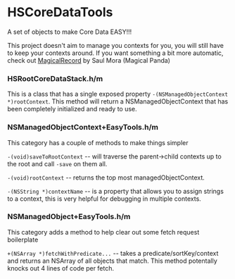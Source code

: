 HSCoreDataTools
===============

A set of objects to make Core Data EASY!!!

This project doesn't aim to manage you contexts for you, you will still have to keep your contexts around. If you want something a bit more automatic, check out [MagicalRecord](https://github.com/magicalpanda/MagicalRecord) by Saul Mora (Magical Panda)

### HSRootCoreDataStack.h/m

This is a class that has a single exposed property `-(NSManagedObjectContext *)rootContext`. This method will return a NSManagedObjectContext that has been completely initialized and ready to use.

### NSManagedObjectContext+EasyTools.h/m

This category has a couple of methods to make things simpler

`-(void)saveToRootContext` -- will traverse the parent->child contexts up to the root and call `-save` on them all.

`-(void)rootContext` -- returns the top most managedObjectContext.

`-(NSString *)contextName` -- is a property that allows you to assign strings to a context, this is very helpful for debugging in multiple contexts.

### NSManagedObject+EasyTools.h/m

This category adds a method to help clear out some fetch request boilerplate

`+(NSArray *)fetchWithPredicate...` -- takes a predicate/sortKey/context and returns an NSArray of all objects that match. This method potentally knocks out 4 lines of code per fetch.

